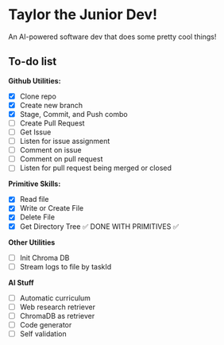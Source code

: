 # Taylor the Junior Dev!

An AI-powered software dev that does some pretty cool things!

## To-do list
**Github Utilities:**
- [x] Clone repo
- [x] Create new branch
- [x] Stage, Commit, and Push combo
- [ ] Create Pull Request
- [ ] Get Issue
- [ ] Listen for issue assignment
- [ ] Comment on issue
- [ ] Comment on pull request
- [ ] Listen for pull request being merged or closed

**Primitive Skills:**
- [x] Read file
- [x] Write or Create File
- [x] Delete File
- [x] Get Directory Tree
✅ DONE WITH PRIMITIVES ✅

**Other Utilities**
- [ ] Init Chroma DB
- [ ] Stream logs to file by taskId

**AI Stuff**
- [ ] Automatic curriculum
- [ ] Web research retriever
- [ ] ChromaDB as retriever
- [ ] Code generator
- [ ] Self validation
